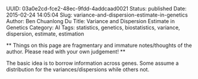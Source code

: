 UUID: 03a0e2cd-fce2-48ec-9fdd-4addcaad0021
Status: published
Date: 2015-02-24 14:05:04
Slug: variance-and-dispersion-estimate-in-genetics
Author: Ben Chuanlong Du
Title: Variance and Dispersion Estimate in Genetics
Category: AI
Tags: statistics, genetics, biostatistics, variance, dispersion, estimate, estimation

**
Things on this page are fragmentary and immature notes/thoughts of the author. 
Please read with your own judgement!
**
 
The basic idea is to borrow information across genes. 
Some assume a distribution for the variances/dispersions while others not.


